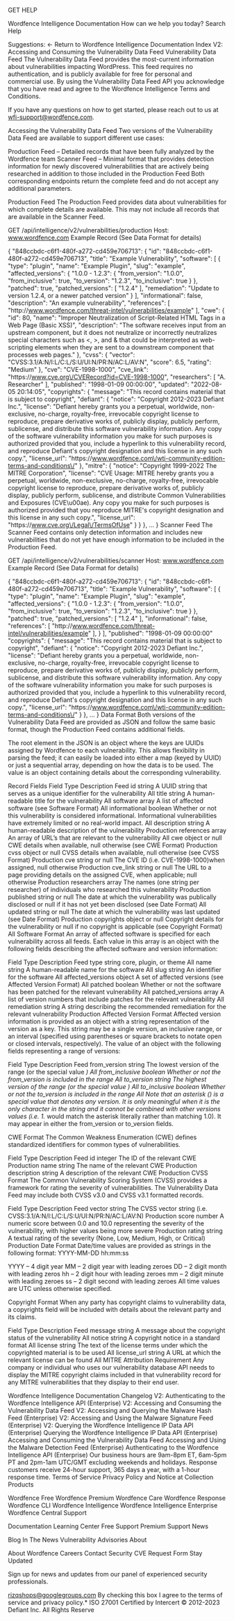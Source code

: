 GET HELP

Wordfence Intelligence Documentation
How can we help you today?
Search Help
  
Suggestions:
← Return to Wordfence Intelligence Documentation Index
V2: Accessing and Consuming the Vulnerability Data Feed
Vulnerability Data Feed
The Vulnerability Data Feed provides the most-current information about vulnerabilities impacting WordPress. This feed requires no authentication, and is publicly available for free for personal and commercial use. By using the Vulnerability Data Feed API you acknowledge that you have read and agree to the Wordfence Intelligence Terms and Conditions.

If you have any questions on how to get started, please reach out to us at wfi-support@wordfence.com.

Accessing the Vulnerability Data Feed
Two versions of the Vulnerability Data Feed are available to support different use cases:

Production Feed – Detailed records that have been fully analyzed by the Wordfence team
Scanner Feed – Minimal format that provides detection information for newly discovered vulnerabilities that are actively being researched in addition to those included in the Production Feed
Both corresponding endpoints return the complete feed and do not accept any additional parameters.

Production Feed
The Production Feed provides data about vulnerabilities for which complete details are available. This may not include all records that are available in the Scanner Feed.

GET /api/intelligence/v2/vulnerabilities/production
Host: www.wordfence.com
Example Record
(See Data Format for details)

{
	"848ccbdc-c6f1-480f-a272-cd459e706713": {
        "id": "848ccbdc-c6f1-480f-a272-cd459e706713",
        "title": "Example Vulnerability",
        "software": [
            {
                "type": "plugin",
                "name": "Example Plugin",
                "slug": "example",
                "affected_versions": {
                    "1.0.0 - 1.2.3": {
                        "from_version": "1.0.0",
                        "from_inclusive": true,
                        "to_version": "1.2.3",
                        "to_inclusive": true
                    }
                },
                "patched": true,
                "patched_versions": [
                    "1.2.4"
                ],
                "remediation": "Update to version 1.2.4, or a newer patched version"
            }
        ],
        "informational": false,
        "description": "An example vulnerability",
        "references": [
            "http:\/\/www.wordfence.com/threat-intel/vulnerabilities/example"
        ],
        "cwe": {
            "id": 80,
            "name": "Improper Neutralization of Script-Related HTML Tags in a Web Page (Basic XSS)",
            "description": "The software receives input from an upstream component, but it does not neutralize or incorrectly neutralizes special characters such as <, >, and & that could be interpreted as web-scripting elements when they are sent to a downstream component that processes web pages."
        },
        "cvss": {
            "vector": "CVSS:3.1\/A:N\/I:L\/C:L\/S:U\/UI:N\/PR:N\/AC:L\/AV:N",
            "score": 6.5,
            "rating": "Medium"
        },
        "cve": "CVE-1998-1000",
        "cve_link": "https:\/\/www.cve.org\/CVERecord?id=CVE-1998-1000",
        "researchers": [
            "A. Researcher"
        ],
        "published": "1998-01-09 00:00:00",
        "updated": "2022-08-05 20:14:05",
        "copyrights": {
            "message": "This record contains material that is subject to copyright",
            "defiant": {
                "notice": "Copyright 2012-2023 Defiant Inc.",
                "license": "Defiant hereby grants you a perpetual, worldwide, non-exclusive, no-charge, royalty-free, irrevocable copyright license to reproduce, prepare derivative works of, publicly display, publicly perform, sublicense, and distribute this software vulnerability information. Any copy of the software vulnerability information you make for such purposes is authorized provided that you, include a hyperlink to this vulnerability record, and reproduce Defiant's copyright designation and this license in any such copy.",
                "license_url": "https:\/\/www.wordfence.com\/wti-community-edition-terms-and-conditions\/"
            },
            "mitre": {
                "notice": "Copyright 1999-2022 The MITRE Corporation",
                "license": "CVE Usage: MITRE hereby grants you a perpetual, worldwide, non-exclusive, no-charge, royalty-free, irrevocable copyright license to reproduce, prepare derivative works of, publicly display, publicly perform, sublicense, and distribute Common Vulnerabilities and Exposures (CVE\u00ae). Any copy you make for such purposes is authorized provided that you reproduce MITRE's copyright designation and this license in any such copy.",
                "license_url": "https:\/\/www.cve.org\/Legal\/TermsOfUse"
             }
        }
    },
    ...
}
Scanner Feed
The Scanner Feed contains only detection information and includes new vulnerabilities that do not yet have enough information to be included in the Production Feed.

GET /api/intelligence/v2/vulnerabilities/scanner
Host: www.wordfence.com
Example Record
(See Data Format for details)

{
    "848ccbdc-c6f1-480f-a272-cd459e706713": {
        "id": "848ccbdc-c6f1-480f-a272-cd459e706713",
        "title": "Example Vulnerability",
        "software": [
            {
                "type": "plugin",
                "name": "Example Plugin",
                "slug": "example",
                "affected_versions": {
                    "1.0.0 - 1.2.3": {
                        "from_version": "1.0.0",
                        "from_inclusive": true,
                        "to_version": "1.2.3",
                        "to_inclusive": true
                    }
                },
                "patched": true,
                "patched_versions": [
                    "1.2.4"
                ],
        "informational": false,
        "references": [
            "http:\/\/www.wordfence.com/threat-intel/vulnerabilities/example"
        ],
            }
        ],
        "published": "1998-01-09 00:00:00"
        "copyrights": {
            "message": "This record contains material that is subject to copyright",
            "defiant": {
                "notice": "Copyright 2012-2023 Defiant Inc.",
                "license": "Defiant hereby grants you a perpetual, worldwide, non-exclusive, no-charge, royalty-free, irrevocable copyright license to reproduce, prepare derivative works of, publicly display, publicly perform, sublicense, and distribute this software vulnerability information. Any copy of the software vulnerability information you make for such purposes is authorized provided that you, include a hyperlink to this vulnerability record, and reproduce Defiant's copyright designation and this license in any such copy.",
                "license_url": "https:\/\/www.wordfence.com\/wti-community-edition-terms-and-conditions\/"
            }
    },
    ...
}
Data Format
Both versions of the Vulnerability Data Feed are provided as JSON and follow the same basic format, though the Production Feed contains additional fields.

The root element in the JSON is an object where the keys are UUIDs assigned by Wordfence to each vulnerability. This allows flexibility in parsing the feed; it can easily be loaded into either a map (keyed by UUID) or just a sequential array, depending on how the data is to be used. The value is an object containing details about the corresponding vulnerability.

Record Fields
Field	Type	Description	Feed
id	string	A UUID string that serves as a unique identifier for the vulnerability	All
title	string	A human-readable title for the vulnerability	All
software	array	A list of affected software (see Software Format)	All
informational	boolean	Whether or not this vulnerability is considered informational. Informational vulnerabilities have extremely limited or no real-world impact.	All
description	string	A human-readable description of the vulnerability	Production
references	array	An array of URL’s that are relevant to the vulnerability	All
cwe	object or null	CWE details when available, null otherwise (see CWE Format)	Production
cvss	object or null	CVSS details when available, null otherwise (see CVSS Format)	Production
cve	string or null	The CVE ID (i.e. CVE-1998-1000)when assigned, null otherwise	Production
cve_link	string or null	The URL to a page providing details on the assigned CVE, when applicable; null otherwise	Production
researchers	array	The names (one string per researcher) of individuals who researched this vulnerability	Production
published	string or null	The date at which the vulnerability was publically disclosed or null if it has not yet been disclosed (see Date Format)	All
updated	string or null	The date at which the vulnerability was last updated (see Date Format)	Production
copyrights	object or null	Copyright details for the vulnerability or null if no copyright is applicable (see Copyright Format)	All
Software Format
An array of affected software is specified for each vulnerability across all feeds. Each value in this array is an object with the following fields describing the affected software and version information:

Field	Type	Description	Feed
type	string	core, plugin, or theme	All
name	string	A human-readable name for the software	All
slug	string	An identifier for the software	All
affected_versions	object	A set of affected versions (see Affected Version Format)	All
patched	boolean	Whether or not the software has been patched for the relevant vulnerability	All
patched_versions	array	A list of version numbers that include patches for the relevant vulnerability	All
remediation	string	A string describing the recommended remediation for the relevant vulnerability	Production
Affected Version Format
Affected version information is provided as an object with a string representation of the version as a key. This string may be a single version, an inclusive range, or an interval (specified using parentheses or square brackets to notate open or closed intervals, respectively). The value of an object with the following fields representing a range of versions:

Field	Type	Description	Feed
from_version	string	The lowest version of the range (or the special value *)	All
from_inclusive	boolean	Whether or not the from_version is included in the range	All
to_version	string	The highest version of the range (or the special value *)	All
to_inclusive	boolean	Whether or not the to_version is included in the range	All
Note that an asterisk (*) is a special value that denotes any version. It is only meaningful when it is the only character in the string and it cannot be combined with other versions values (i.e. 1.* would match the asterisk literally rather than matching 1.0). It may appear in either the from_version or to_version fields.

CWE Format
The Common Weakness Enumeration (CWE) defines standardized identifiers for common types of vulnerabilities.

Field	Type	Description	Feed
id	integer	The ID of the relevant CWE	Production
name	string	The name of the relevant CWE	Production
description	string	A description of the relevant CWE	Production
CVSS Format
The Common Vulnerability Scoring System (CVSS) provides a framework for rating the severity of vulnerabilities. The Vulnerability Data Feed may include both CVSS v3.0 and CVSS v3.1 formatted records.

Field	Type	Description	Feed
vector	string	The CVSS vector string (i.e. CVSS:3.1/A:N/I:L/C:L/S:U/UI:N/PR:N/AC:L/AV:N)	Production
score	number	A numeric score between 0.0 and 10.0 representing the severity of the vulnerability, with higher values being more severe	Production
rating	string	A textual rating of the severity (None, Low, Medium, High, or Critical)	Production
Date Format
Date/time values are provided as strings in the following format: YYYY-MM-DD hh:mm:ss

YYYY – 4 digit year
MM – 2 digit year with leading zeroes
DD – 2 digit month with leading zeros
hh – 2 digit hour with leading zeroes
mm – 2 digit minute with leading zeroes
ss – 2 digit second with leading zeroes
All time values are UTC unless otherwise specified.

Copyright Format
When any party has copyright claims to vulnerability data, a copyrights field will be included with details about the relevant party and its claims.

Field	Type	Description	Feed
message	string	A message about the copyright status of the vulnerability	All
notice	string	A copyright notice in a standard format	All
license	string	The text of the license terms under which the copyrighted material is to be used	All
license_url	string	A URL at which the relevant license can be found	All
MITRE Attribution Requirement
Any company or individual who uses our vulnerability database API needs to display the MITRE copyright claims included in that vulnerability record for any MITRE vulnerabilities that they display to their end user.

Wordfence Intelligence Documentation
Changelog
V2: Authenticating to the Wordfence Intelligence API (Enterprise)
V2: Accessing and Consuming the Vulnerability Data Feed
V2: Accessing and Querying the Malware Hash Feed (Enterprise)
V2: Accessing and Using the Malware Signature Feed (Enterprise)
V2: Querying the Wordfence Intelligence IP Data API (Enterprise)
Querying the Wordfence Intelligence IP Data API (Enterprise)
Accessing and Consuming the Vulnerability Data Feed
Accessing and Using the Malware Detection Feed (Enterprise)
Authenticating to the Wordfence Intelligence API (Enterprise)
Our business hours are 9am-8pm ET, 6am-5pm PT and 2pm-1am UTC/GMT excluding weekends and holidays.
Response customers receive 24-hour support, 365 days a year, with a 1-hour response time.
Terms of Service
Privacy Policy and Notice at Collection
Products

Wordfence Free
Wordfence Premium
Wordfence Care
Wordfence Response
Wordfence CLI
Wordfence Intelligence
Wordfence Intelligence Enterprise
Wordfence Central
Support

Documentation
Learning Center
Free Support
Premium Support
News

Blog
In The News
Vulnerability Advisories
About

About Wordfence
Careers
Contact
Security
CVE Request Form
Stay Updated

Sign up for news and updates from our panel of experienced security professionals.

rizqshops@googlegroups.com
By checking this box I agree to the terms of service and privacy policy.*
ISO 27001 Certified by Intercert
© 2012-2023 Defiant Inc. All Rights Reserve
